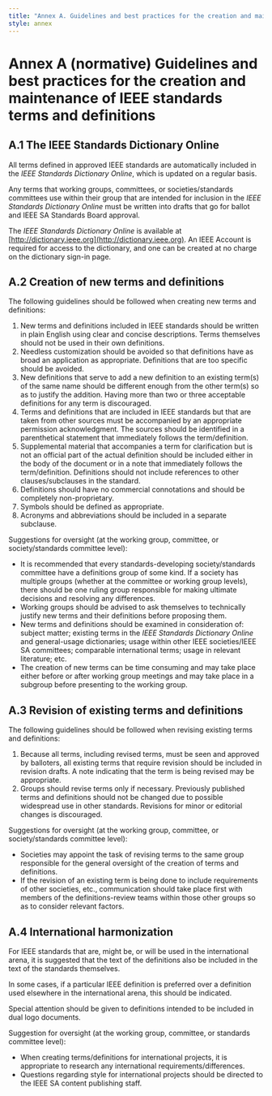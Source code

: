```yaml
---
title: "Annex A. Guidelines and best practices for the creation and maintenance of IEEE standards terms and definitions"
style: annex
---
```


# Annex A **(normative)** Guidelines and best practices for the creation and maintenance of IEEE standards terms and definitions

## A.1 The IEEE Standards Dictionary Online

All terms defined in approved IEEE standards are automatically included in the *IEEE Standards Dictionary Online*, which is updated on a regular basis.

Any terms that working groups, committees, or societies/standards committees use within their group that are intended for inclusion in the *IEEE Standards Dictionary Online* must be written into drafts that go for ballot and IEEE SA Standards Board approval.

The *IEEE Standards Dictionary Online* is available at [http://dictionary.ieee.org](http://dictionary.ieee.org). An IEEE Account is required for access to the dictionary, and one can be created at no charge on the dictionary sign-in page.

## A.2 Creation of new terms and definitions

The following guidelines should be followed when creating new terms and definitions:

1. New terms and definitions included in IEEE standards should be written in plain English using clear and concise descriptions. Terms themselves should not be used in their own definitions.
2. Needless customization should be avoided so that definitions have as broad an application as appropriate. Definitions that are too specific should be avoided.
3. New definitions that serve to add a new definition to an existing term(s) of the same name should be different enough from the other term(s) so as to justify the addition. Having more than two or three acceptable definitions for any term is discouraged.
4. Terms and definitions that are included in IEEE standards but that are taken from other sources must be accompanied by an appropriate permission acknowledgment. The sources should be identified in a parenthetical statement that immediately follows the term/definition.
5. Supplemental material that accompanies a term for clarification but is not an official part of the actual definition should be included either in the body of the document or in a note that immediately follows the term/definition. Definitions should not include references to other clauses/subclauses in the standard.
6. Definitions should have no commercial connotations and should be completely non-proprietary.
7. Symbols should be defined as appropriate.
8. Acronyms and abbreviations should be included in a separate subclause.

Suggestions for oversight (at the working group, committee, or society/standards committee level):

* It is recommended that every standards-developing society/standards committee have a definitions group of some kind. If a society has multiple groups (whether at the committee or working group levels), there should be one ruling group responsible for making ultimate decisions and resolving any differences.
* Working groups should be advised to ask themselves to technically justify new terms and their definitions before proposing them.
* New terms and definitions should be examined in consideration of: subject matter; existing terms in the *IEEE Standards Dictionary Online* and general-usage dictionaries; usage within other IEEE societies/IEEE SA committees; comparable international terms; usage in relevant literature; etc.
* The creation of new terms can be time consuming and may take place either before or after working group meetings and may take place in a subgroup before presenting to the working group.

## A.3 Revision of existing terms and definitions

The following guidelines should be followed when revising existing terms and definitions:

1. Because all terms, including revised terms, must be seen and approved by balloters, all existing terms that require revision should be included in revision drafts. A note indicating that the term is being revised may be appropriate.
2. Groups should revise terms only if necessary. Previously published terms and definitions should not be changed due to possible widespread use in other standards. Revisions for minor or editorial changes is discouraged.

Suggestions for oversight (at the working group, committee, or society/standards committee level):

* Societies may appoint the task of revising terms to the same group responsible for the general oversight of the creation of terms and definitions.
* If the revision of an existing term is being done to include requirements of other societies, etc., communication should take place first with members of the definitions-review teams within those other groups so as to consider relevant factors.

## A.4 International harmonization

For IEEE standards that are, might be, or will be used in the international arena, it is suggested that the text of the definitions also be included in the text of the standards themselves.

In some cases, if a particular IEEE definition is preferred over a definition used elsewhere in the international arena, this should be indicated.

Special attention should be given to definitions intended to be included in dual logo documents.

Suggestion for oversight (at the working group, committee, or standards committee level):

* When creating terms/definitions for international projects, it is appropriate to research any international requirements/differences.
* Questions regarding style for international projects should be directed to the IEEE SA content publishing staff.
